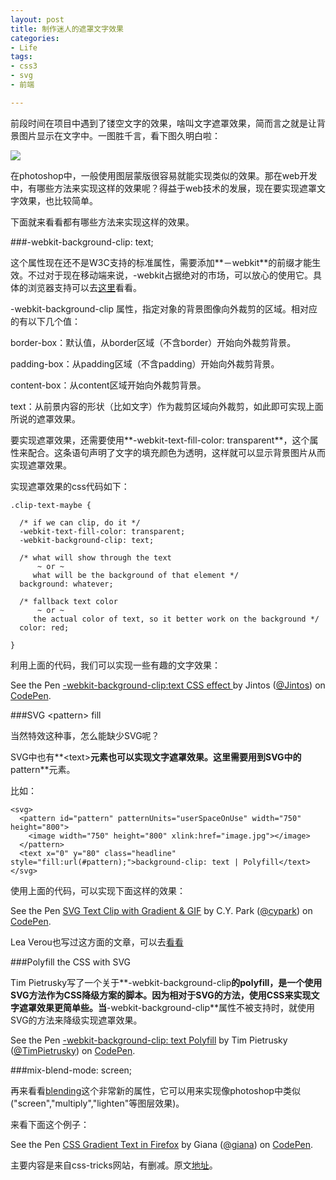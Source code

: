 ```yaml
---
layout: post
title: 制作迷人的遮罩文字效果
categories:
- Life
tags:
- css3
- svg
- 前端

---
```


前段时间在项目中遇到了镂空文字的效果，啥叫文字遮罩效果，简而言之就是让背景图片显示在文字中。一图胜千言，看下图久明白啦：

![](https://cdn.css-tricks.com/wp-content/uploads/2015/09/ps-outlinetext.gif)

在photoshop中，一般使用图层蒙版很容易就能实现类似的效果。那在web开发中，有哪些方法来实现这样的效果呢？得益于web技术的发展，现在要实现遮罩文字效果，也比较简单。

下面就来看看都有哪些方法来实现这样的效果。

###-webkit-background-clip: text;

这个属性现在还不是W3C支持的标准属性，需要添加**－webkit**的前缀才能生效。不过对于现在移动端来说，-webkit占据绝对的市场，可以放心的使用它。具体的浏览器支持可以去[这里](http://caniuse.com/#search=-webkit-background-clip)看看。

-webkit-background-clip 属性，指定对象的背景图像向外裁剪的区域。相对应的有以下几个值：

border-box：默认值，从border区域（不含border）开始向外裁剪背景。

padding-box：从padding区域（不含padding）开始向外裁剪背景。

content-box：从content区域开始向外裁剪背景。

text：从前景内容的形状（比如文字）作为裁剪区域向外裁剪，如此即可实现上面所说的遮罩效果。

要实现遮罩效果，还需要使用**-webkit-text-fill-color: transparent**，这个属性来配合。这条语句声明了文字的填充颜色为透明，这样就可以显示背景图片从而实现遮罩效果。

实现遮罩效果的css代码如下：


```
.clip-text-maybe {
  
  /* if we can clip, do it */
  -webkit-text-fill-color: transparent;
  -webkit-background-clip: text;

  /* what will show through the text
      ~ or ~
     what will be the background of that element */
  background: whatever;

  /* fallback text color
      ~ or ~
     the actual color of text, so it better work on the background */
  color: red;
 
}
```

利用上面的代码，我们可以实现一些有趣的文字效果：

<p data-height="268" data-theme-id="17491" data-slug-hash="crlxk" data-default-tab="result" data-user="Jintos" class='codepen'>See the Pen <a href='http://codepen.io/Jintos/pen/crlxk/'>-webkit-background-clip:text CSS effect </a> by Jintos (<a href='http://codepen.io/Jintos'>@Jintos</a>) on <a href='http://codepen.io'>CodePen</a>.</p>
<script async src="//assets.codepen.io/assets/embed/ei.js"></script>

###SVG &lt;pattern&gt; fill

当然特效这种事，怎么能缺少SVG呢？

SVG中也有**&lt;text&gt;**元素也可以实现文字遮罩效果。这里需要用到SVG中的**pattern**元素。

比如：


```
<svg>
  <pattern id="pattern" patternUnits="userSpaceOnUse" width="750" height="800">
    <image width="750" height="800" xlink:href="image.jpg"></image>
  </pattern>
  <text x="0" y="80" class="headline" style="fill:url(#pattern);">background-clip: text | Polyfill</text>
</svg>
```

使用上面的代码，可以实现下面这样的效果：

<p data-height="268" data-theme-id="17491" data-slug-hash="vOwPOd" data-default-tab="result" data-user="cypark" class='codepen'>See the Pen <a href='http://codepen.io/cypark/pen/vOwPOd/'>SVG Text Clip with Gradient & GIF</a> by C.Y. Park (<a href='http://codepen.io/cypark'>@cypark</a>) on <a href='http://codepen.io'>CodePen</a>.</p>
<script async src="//assets.codepen.io/assets/embed/ei.js"></script>

Lea Verou也写过这方面的文章，可以去[看看](http://lea.verou.me/2012/05/text-masking-the-standards-way/)

###Polyfill the CSS with SVG

Tim Pietrusky写了一个关于**-webkit-background-clip**的polyfill，是一个使用SVG方法作为CSS降级方案的脚本。因为相对于SVG的方法，使用CSS来实现文字遮罩效果更简单些。当**-webkit-background-clip**属性不被支持时，就使用SVG的方法来降级实现遮罩效果。

<p data-height="268" data-theme-id="17491" data-slug-hash="cnvBk" data-default-tab="result" data-user="TimPietrusky" class='codepen'>See the Pen <a href='http://codepen.io/TimPietrusky/pen/cnvBk/'>-webkit-background-clip: text Polyfill</a> by Tim Pietrusky (<a href='http://codepen.io/TimPietrusky'>@TimPietrusky</a>) on <a href='http://codepen.io'>CodePen</a>.</p>
<script async src="//assets.codepen.io/assets/embed/ei.js"></script>

###mix-blend-mode: screen;

再来看看[blending](https://css-tricks.com/almanac/properties/m/mix-blend-mode/)这个非常新的属性，它可以用来实现像photoshop中类似("screen","multiply","lighten"等图层效果)。

来看下面这个例子：

<p data-height="268" data-theme-id="17491" data-slug-hash="RPdLaQ" data-default-tab="result" data-user="giana" class='codepen'>See the Pen <a href='http://codepen.io/giana/pen/RPdLaQ/'>CSS Gradient Text in Firefox</a> by Giana (<a href='http://codepen.io/giana'>@giana</a>) on <a href='http://codepen.io'>CodePen</a>.</p>
<script async src="//assets.codepen.io/assets/embed/ei.js"></script>

主要内容是来自css-tricks网站，有删减。原文[地址](https://css-tricks.com/how-to-do-knockout-text/)。











